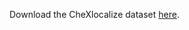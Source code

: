 Download the CheXlocalize dataset [here](https://stanfordaimi.azurewebsites.net/datasets/23c56a0d-15de-405b-87c8-99c30138950c).